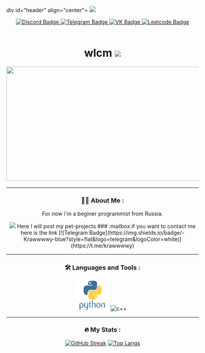 div id="header" align="center">
  <img src="https://media.giphy.com/media/3oKIPnAiaMCws8nOsE/giphy.gif" width="100"/>
 </div>
 <div id="badges" align="center">
  <a href="https://discordapp.com/users/374851305346433044/">
    <img src="https://img.shields.io/badge/Discord-gray?logo=discord&logoColor=white=for-the-badge" alt="Discord Badge" width="100" height="30"/>
  </a>
  <a href="https://t.me/krawwwwy">
    <img src="https://img.shields.io/badge/Telegram-blue?logo=telegram&logoColor=white=for-the-badge" alt="Telegram Badge" width="100" height="30"/>
  </a>
  <a href="https://vk.com/leshakaplan">
    <img src="https://img.shields.io/badge/VK-blue?logo=vk&logoColor=white=for-the-badge" alt="VK Badge" width="50" height="30"/>
  </a>
  <a href="https://leetcode.com/krawy/">
     <img src="https://img.shields.io/badge/Leetcode-black?logo=leetcode&logoColor=white=for-the-badge" alt="Leetcode Badge" width="100" height="30"/>
  </a>
<div id="badegs" align="center">
<img src="https://komarev.com/ghpvc/?username=your-krawwwwy&style=for-the-badge&color=blueviolet" alt=""/>
<h1 align="center">
 wlcm
  <img src="https://media.giphy.com/media/ymsh0cws7ROmko6VvM/giphy.gif" width="40px"/>
</h1>
<div align="center">
  <img src="https://media.giphy.com/media/WdSu8lbeRO9vHhb0ls/giphy.gif" width="600" height="300"/>
</div>
<div allign="left">
  
 --- 
  
  ### :man_technologist: About Me :
  
For now i'm a beginer programmist from Russia.
 
<img src="https://media.giphy.com/media/WUlplcMpOCEmTGBtBW/giphy.gif" width="100">
 Here I will post my pet-projects
### :mailbox:if you want to contact me here is the link [![Telegram Badge](https://img.shields.io/badge/-Krawwwwy-blue?style=flat&logo=telegram&logoColor=white)](https://t.me/krawwwwy)
 
  </div>
  
  ---
  
  ### :hammer_and_wrench: Languages and Tools :
  
  <div>
  <img src="https://github.com/devicons/devicon/blob/master/icons/python/python-original-wordmark.svg" title="Pyton" alt="Python" width="80" height="80"/>&nbsp;
   <img src="https://upload.wikimedia.org/wikipedia/commons/thumb/1/18/ISO_C%2B%2B_Logo.svg/1822px-ISO_C%2B%2B_Logo.svg.png" title="c++" alt="c++" width="80" height="80"/>&nbsp;
    
 ---
### :fire: My Stats :
[![GitHub Streak](http://github-readme-streak-stats.herokuapp.com?user=krawwwwy&theme=dark&background=000000)](https://git.io/streak-stats)
[![Top Langs](https://github-readme-stats.vercel.app/api/top-langs/?username=krawwwwy)](https://github.com/anuraghazra/github-readme-stats)
